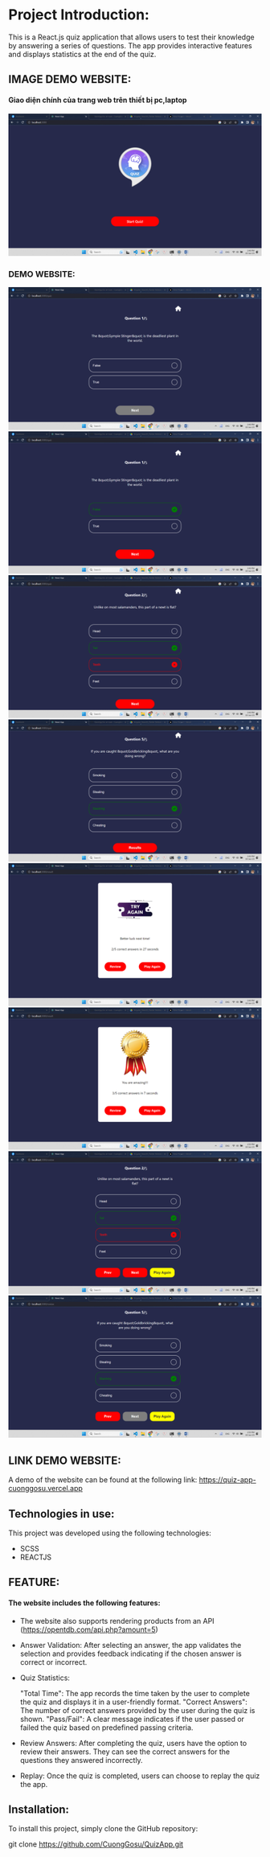 # Project Introduction:

This is a React.js quiz application that allows users to test their knowledge by answering a series of questions. The app provides interactive features and displays statistics at the end of the quiz.

## IMAGE DEMO WEBSITE:

#### Giao diện chính của trang web trên thiết bị pc,laptop

![Giao diện chính của trang web trên thiết bị pc,laptop](./src/imgs/trangchu.png)

### DEMO WEBSITE:

![Giao diện của trang web](./src/imgs/demo1.png)
![Giao diện của trang web](./src/imgs/demo-true-answer.png)
![Giao diện của trang web](./src/imgs/demo-false-answer.png)
![Giao diện của trang web](./src/imgs/demo2.png)
![Giao diện của trang web](./src/imgs/demo-result-bad.png)
![Giao diện của trang web](./src/imgs/demo-result-good.png)
![Giao diện của trang web](./src/imgs/demo-review.png)
![Giao diện của trang web](./src/imgs/demo-review-2.png)

## LINK DEMO WEBSITE:

A demo of the website can be found at the following link: https://quiz-app-cuonggosu.vercel.app

## Technologies in use:

This project was developed using the following technologies:

- SCSS
- REACTJS

## FEATURE:

#### The website includes the following features:

- The website also supports rendering products from an API (https://opentdb.com/api.php?amount=5)
- Answer Validation: After selecting an answer, the app validates the selection and provides feedback indicating if the chosen answer is correct or incorrect.
- Quiz Statistics:

  "Total Time": The app records the time taken by the user to complete the quiz and displays it in a user-friendly format.
  "Correct Answers": The number of correct answers provided by the user during the quiz is shown.
  "Pass/Fail": A clear message indicates if the user passed or failed the quiz based on predefined passing criteria.

- Review Answers: After completing the quiz, users have the option to review their answers. They can see the correct answers for the questions they answered incorrectly.
- Replay: Once the quiz is completed, users can choose to replay the quiz the app.

## Installation:

To install this project, simply clone the GitHub repository:

git clone https://github.com/CuongGosu/QuizApp.git

